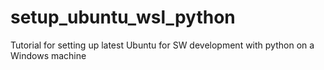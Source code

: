 # setup_ubuntu_wsl_python
Tutorial for setting up latest Ubuntu for SW development with python on a Windows machine
